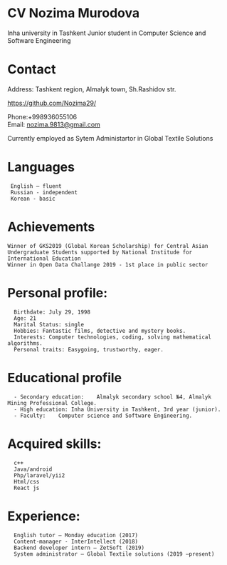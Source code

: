# CV Nozima Murodova
Inha university in Tashkent
Junior student in Computer Science and Software Engineering

# Contact 
Address: Tashkent region, Almalyk town, Sh.Rashidov str. 

https://github.com/Nozima29/

Phone:+998936055106  
Email: nozima.9813@gmail.com

Currently employed as Sytem Administartor in Global Textile Solutions
 
# Languages
     English – fluent 
     Russian - independent
     Korean - basic

# Achievements
    Winner of GKS2019 (Global Korean Scholarship) for Central Asian Undergraduate Students supported by National Institude for        International Education
    Winner in Open Data Challange 2019 - 1st place in public sector
 

# Personal profile:
      Birthdate: July 29, 1998
      Age: 21
      Marital Status: single
      Hobbies: Fantastic films, detective and mystery books.	
      Interests: Computer technologies, coding, solving mathematical algorithms.
      Personal traits: Easygoing, trustworthy, eager.
  
# Educational profile

      - Secondary education:	Almalyk secondary school №4, Almalyk Mining Professional College.
      - High education:	Inha University in Tashkent, 3rd year (junior).
      - Faculty:	Computer science and Software Engineering.

# Acquired skills: 	
      c++      
      Java/android
      Php/laravel/yii2       
      Html/css                  
      React js                      

# Experience:                           
      English tutor – Monday education (2017)
      Content-manager - InterIntellect (2018)
      Backend developer intern – ZetSoft (2019)
      System administrator – Global Textile solutions (2019 –present)
                                                   	





